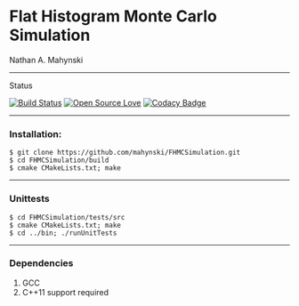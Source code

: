# Flat Histogram Monte Carlo Simulation

Nathan A. Mahynski

---

Status

[![Build Status](https://travis-ci.org/mahynski/FHMCSimulation.svg?branch=anisotropy)](https://travis-ci.org/mahynski/FHMCSimulation) [![Open Source Love](https://badges.frapsoft.com/os/v2/open-source.svg?v=103)](https://github.com/ellerbrock/open-source-badge/) [![Codacy Badge](https://api.codacy.com/project/badge/Grade/f5b0edf4e77e4902b871d7f1faeabc6f)](https://www.codacy.com/app/nathan-mahynski/FHMCSimulation?utm_source=github.com&amp;utm_medium=referral&amp;utm_content=mahynski/FHMCSimulation&amp;utm_campaign=Badge_Grade) 

---

### Installation:

```
$ git clone https://github.com/mahynski/FHMCSimulation.git
$ cd FHMCSimulation/build
$ cmake CMakeLists.txt; make
```

---

### Unittests

```
$ cd FHMCSimulation/tests/src
$ cmake CMakeLists.txt; make
$ cd ../bin; ./runUnitTests
```

---

### Dependencies

1. GCC
2. C++11 support required
